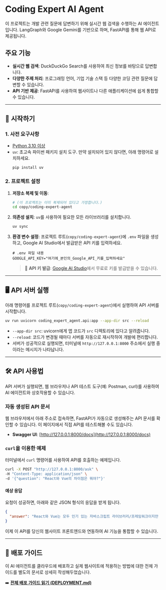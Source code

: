 # Coding Expert AI Agent

이 프로젝트는 개발 관련 질문에 답변하기 위해 실시간 웹 검색을 수행하는 AI 에이전트입니다. LangGraph와 Google Gemini를 기반으로 하며, FastAPI를 통해 웹 API로 제공됩니다.

## 주요 기능

- **실시간 웹 검색**: DuckDuckGo Search를 사용하여 최신 정보를 바탕으로 답변합니다.
- **다양한 주제 처리**: 프로그래밍 언어, 기업 기술 스택 등 다양한 코딩 관련 질문에 답변할 수 있습니다.
- **API 기반 제공**: FastAPI를 사용하여 웹사이트나 다른 애플리케이션에 쉽게 통합할 수 있습니다.

---

## 🚀 시작하기

### 1. 사전 요구사항

- [Python 3.10 이상](https://www.python.org/)
- `uv`: 초고속 파이썬 패키지 설치 도구. 만약 설치되어 있지 않다면, 아래 명령어로 설치하세요.
  ```bash
  pip install uv
  ```

### 2. 프로젝트 설정

1.  **저장소 복제 및 이동**:

    ```bash
    # (이 프로젝트는 이미 복제되어 있다고 가정합니다.)
    cd copy/coding-expert-agent
    ```

2.  **의존성 설치**: `uv`를 사용하여 필요한 모든 라이브러리를 설치합니다.

    ```bash
    uv sync
    ```

3.  **환경 변수 설정**: 프로젝트 루트(`copy/coding-expert-agent`)에 `.env` 파일을 생성하고, Google AI Studio에서 발급받은 API 키를 입력하세요.
    ```
    # .env 파일 내용
    GOOGLE_API_KEY="여기에_본인의_Google_API_키를_입력하세요"
    ```
    > 🔑 **API 키 발급**: [Google AI Studio](https://aistudio.google.com/app/apikey)에서 무료로 키를 발급받을 수 있습니다.

---

## 🖥️ API 서버 실행

아래 명령어를 프로젝트 루트(`copy/coding-expert-agent`)에서 실행하여 API 서버를 시작합니다.

```bash
uv run uvicorn coding_expert_agent.api:app --app-dir src --reload
```

- `--app-dir src`: uvicorn에게 앱 코드가 `src` 디렉토리에 있다고 알려줍니다.
- `--reload`: 코드가 변경될 때마다 서버를 자동으로 재시작하여 개발에 편리합니다.
- 서버가 성공적으로 실행되면, 터미널에 `http://127.0.0.1:8000` 주소에서 실행 중이라는 메시지가 나타납니다.

---

## 🛠️ API 사용법

API 서버가 실행되면, 웹 브라우저나 API 테스트 도구(예: Postman, curl)를 사용하여 AI 에이전트와 상호작용할 수 있습니다.

### 자동 생성된 API 문서

웹 브라우저에서 아래 주소로 접속하면, FastAPI가 자동으로 생성해주는 API 문서를 확인할 수 있습니다. 이 페이지에서 직접 API를 테스트해볼 수도 있습니다.

- **Swagger UI**: [http://127.0.0.1:8000/docs](http://127.0.0.1:8000/docs)

### `curl`을 이용한 예제

터미널에서 `curl` 명령어를 사용하여 API를 호출하는 예제입니다.

```bash
curl -X POST "http://127.0.0.1:8000/ask" \
-H "Content-Type: application/json" \
-d '{"question": "React와 Vue의 차이점은 뭐야?"}'
```

#### 예상 응답

요청이 성공하면, 아래와 같은 JSON 형식의 응답을 받게 됩니다.

```json
{
  "answer": "React와 Vue는 모두 인기 있는 자바스크립트 라이브러리/프레임워크이지만 몇 가지 주요 차이점이 있습니다.\n\n**React:**\n* **라이브러리:** React는 UI를 만들기 위한 라이브러리에 가깝습니다. 라우팅이나 상태 관리 등을 위해 다른 라이브러리(React Router, Redux 등)와 조합하여 사용하는 경우가 많습니다.\n* **JSX:** JavaScript XML(JSX)이라는 문법을 사용하여 HTML 구조를 JavaScript 코드 내에서 직접 작성합니다.\n* **가상 DOM:** 변경 사항을 가상 DOM에 먼저 적용하여 실제 DOM과의 차이점을 계산하고, 변경된 부분만 효율적으로 업데이트합니다.\n\n**Vue:**\n* **프레임워크:** Vue는 프레임워크에 더 가깝습니다. 라우팅, 상태 관리 등을 위한 공식 라이브러리를 기본적으로 제공하여 더 통합된 개발 경험을 제공합니다.\n* **템플릿 문법:** 일반적인 HTML 파일과 유사한 템플릿 문법을 사용하여 코드를 더 쉽게 이해하고 작성할 수 있습니다.\n* **점진적 적용:** 기존 프로젝트에 점진적으로 도입하기 쉽게 설계되었습니다."
}
```

이제 이 API를 당신의 웹사이트 프론트엔드와 연동하여 AI 기능을 통합할 수 있습니다.

---

## 📖 배포 가이드

이 AI 에이전트를 클라우드에 배포하고 실제 웹사이트에 적용하는 방법에 대한 전체 가이드를 별도의 문서로 상세히 작성해두었습니다.

➡️ **[전체 배포 가이드 읽기 (DEPLOYMENT.md)](./DEPLOYMENT.md)**
